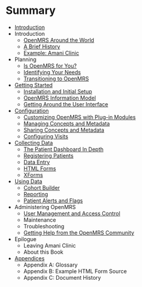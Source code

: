 # Summary

* [Introduction](README.md)
* Introduction
    * [OpenMRS Around the World](openmrs-around-the-world.md)
    * [A Brief History](a-brief-history.md)
    * [Example: Amani Clinic](example-amani-clinic.md)
* Planning
    * [Is OpenMRS for You?](is-openmrs-for-you.md)
    * [Identifying Your Needs](identifying-your-needs.md)
    * [Transitioning to OpenMRS](transitioning-to-openmrs.md)
* [Getting Started](getting-started.md)
    * [Installation and Initial Setup](installation-and-initial-setup.md)
    * [OpenMRS Information Model](openmrs-information-model.md)
    * [Getting Around the User Interface](getting-around-the-user-interface.md)
* [Configuration](configuration.md)
    * [Customizing OpenMRS with Plug-in Modules](customizing-openmrs-with-plug-in-modules.md)
    * [Managing Concepts and Metadata](managing-concepts-and-metadata.md)
    * [Sharing Concepts and Metadata](sharing-concepts-and-metadata.md)
    * [Configuring Visits](configuring-visits.md)
* [Collecting Data](collecting-data.md)
    * [The Patient Dashboard In Depth](the-patient-dashboard-in-depth.md)
    * [Registering Patients](registering-patients.md)
    * [Data Entry](data-entry.md)
    * [HTML Forms](html-forms.md)
    * [XForms](xforms.md)
* [Using Data](using-data.md)
    * [Cohort Builder](cohort-builder.md)
    * [Reporting](reporting.md)
    * [Patient Alerts and Flags](patient-alerts-and-flags.md)
* Administering OpenMRS
    * [User Management and Access Control](user-management-and-access-control.md)
    * Maintenance
    * Troubleshooting
    * [Getting Help from the OpenMRS Community](getting-help-from-the-openmrs-community.md)
* Epilogue
    * Leaving Amani Clinic
    * About this Book
* [Appendices](appendices.md)
    * Appendix A: Glossary
    * Appendix B: Example HTML Form Source
    * Appendix C: Document History

